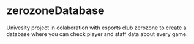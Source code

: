 # zerozoneDatabase

Univesity project in colaboration with esports club zerozone to create a database where you can check player and staff data about every game.
